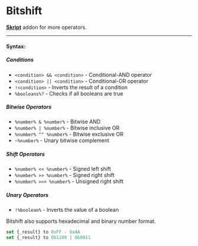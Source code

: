 # Bitshift

[**Skript**](https://github.com/SkriptLang/Skript) addon for more operators.

---

#### Syntax:
##### Conditions
- `<condition> && <condition>` - Conditional-AND operator
- `<condition> || <condition>` - Conditional-OR operator
- `!<condition>` - Inverts the result of a condition
- `%booleans%?` - Checks if all booleans are true
##### Bitwise Operators
- `%number% & %number%` - Bitwise AND
- `%number% | %number%` - Bitwise inclusive OR
- `%number% ^^ %number%` - Bitwise exclusive OR
- `~%number%` - Unary bitwise complement
##### Shift Operators
- `%number% << %number%` - Signed left shift
- `%number% >> %number%` - Signed right shift
- `%number% >>> %number%` - Unsigned right shift
##### Unary Operators
- `!%boolean%` - Inverts the value of a boolean

Bitshift also supports hexadecimal and binary number format.
```js
set {_result} to 0xFF - 0xAA
set {_result} to 0b1100 | 0b0011
```
